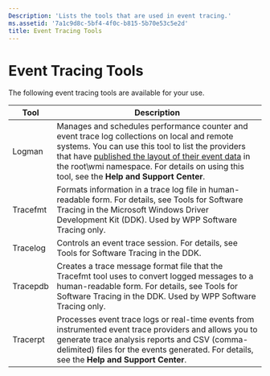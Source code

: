 ```yaml
---
Description: 'Lists the tools that are used in event tracing.'
ms.assetid: '7a1c9d8c-5bf4-4f0c-b815-5b70e53c5e2d'
title: Event Tracing Tools
---
```


# Event Tracing Tools

The following event tracing tools are available for your use.



| Tool     | Description                                                                                                                                                                                                                                                                                                                                |
|----------|--------------------------------------------------------------------------------------------------------------------------------------------------------------------------------------------------------------------------------------------------------------------------------------------------------------------------------------------|
| Logman   | Manages and schedules performance counter and event trace log collections on local and remote systems. You can use this tool to list the providers that have [published the layout of their event data](publishing-your-event-schema.md) in the root\\wmi namespace. For details on using this tool, see the **Help and Support Center**. |
| Tracefmt | Formats information in a trace log file in human-readable form. For details, see Tools for Software Tracing in the Microsoft Windows Driver Development Kit (DDK). Used by WPP Software Tracing only.                                                                                                                                      |
| Tracelog | Controls an event trace session. For details, see Tools for Software Tracing in the DDK.                                                                                                                                                                                                                                                   |
| Tracepdb | Creates a trace message format file that the Tracefmt tool uses to convert logged messages to a human-readable form. For details, see Tools for Software Tracing in the DDK. Used by WPP Software Tracing only.                                                                                                                            |
| Tracerpt | Processes event trace logs or real-time events from instrumented event trace providers and allows you to generate trace analysis reports and CSV (comma-delimited) files for the events generated. For details, see the **Help and Support Center**.                                                                                       |



 

 

 



